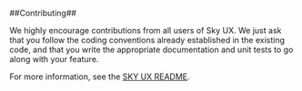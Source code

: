 ##Contributing##

We highly encourage contributions from all users of Sky UX.  We just ask that you follow the coding conventions already established in the existing code, and that you write the appropriate documentation and unit tests to go along with your feature.

For more information, see the [SKY UX README](https://github.com/blackbaud/skyux/blob/master/README.md).
